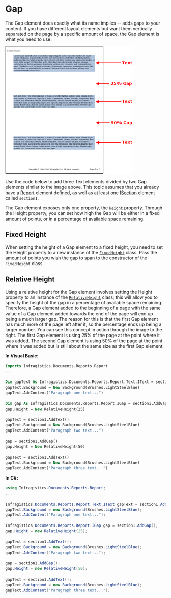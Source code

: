 ﻿<!--
|metadata|
{
    "fileName": "documentengine-gap",
    "controlName": "Infragistics Document Library",
    "tags": ["Layouts","Reporting"]
}
|metadata|
-->

# Gap

The Gap element does exactly what its name implies -- adds gaps to your content. If you have different layout elements but want them vertically separated on the page by a specific amount of space, the Gap element is what you need to use.

![](images/Gap.png)

Use the code below to add three Text elements divided by two Gap elements similar to the image above. This topic assumes that you already have a [Report](Infragistics.Web.Mvc.Documents.Reports~Infragistics.Documents.Reports.Report.Report.html "Link to the Web API Reference Guide to the Report member.") element defined, as well as at least one [ISection](Infragistics.Web.Mvc.Documents.Reports~Infragistics.Documents.Reports.Report.Section.ISection.html "Link to the Web API Reference Guide to the ISection interface.") element called `section1`.

The Gap element exposes only one property, the [`Height`](Infragistics.Web.Mvc.Documents.Reports~Infragistics.Documents.Reports.Report.IGap~Height.html "Link to the Web API Reference Guide to the Height member.") property. Through the Height property, you can set how high the Gap will be either in a fixed amount of points, or in a percentage of available space remaining.

## Fixed Height
When setting the height of a Gap element to a fixed height, you need to set the Height property to a new instance of the [`FixedHeight`](Infragistics.Web.Mvc.Documents.Reports~Infragistics.Documents.Reports.Report.FixedHeight.html "Link to the Web API Reference Guide to the FixedHeight member.") class. Pass the amount of points you wish the gap to span to the constructor of the `FixedHeight` class.

## Relative Height
Using a relative height for the Gap element involves setting the Height property to an instance of the [`RelativeHeight`](Infragistics.Web.Mvc.Documents.Reports~Infragistics.Documents.Reports.Report.RelativeHeight.html "Link to the Web API Reference Guide to the RelativeHeight member.") class; this will allow you to specify the height of the gap in a percentage of available space remaining. Therefore, a Gap element added to the beginning of a page with the same value of a Gap element added towards the end of the page will end up being a much larger gap. The reason for this is that the first Gap element has much more of the page left after it, so the percentage ends up being a larger number. You can see this concept in action through the image to the right. The first Gap element is using 25% of the page at the point where it was added. The second Gap element is using 50% of the page at the point where it was added but is still about the same size as the first Gap element.

**In Visual Basic:**

```vb
Imports Infragistics.Documents.Reports.Report
...

Dim gapText As Infragistics.Documents.Reports.Report.Text.IText = section1.AddText()
gapText.Background = New Background(Brushes.LightSteelBlue)
gapText.AddContent("Paragraph one text...")

Dim gap As Infragistics.Documents.Reports.Report.IGap = section1.AddGap()
gap.Height = New RelativeHeight(25)

gapText = section1.AddText()
gapText.Background = New Background(Brushes.LightSteelBlue)
gapText.AddContent("Paragraph two text...")

gap = section1.AddGap()
gap.Height = New RelativeHeight(50)

gapText = section1.AddText()
gapText.Background = New Background(Brushes.LightSteelBlue)
gapText.AddContent("Paragraph three text...")
```

**In C#:**

```csharp
using Infragistics.Documents.Reports.Report;
...

Infragistics.Documents.Reports.Report.Text.IText gapText = section1.AddText();
gapText.Background = new Background(Brushes.LightSteelBlue);
gapText.AddContent("Paragraph one text...");
                        
Infragistics.Documents.Reports.Report.IGap gap = section1.AddGap();
gap.Height = new RelativeHeight(25);

gapText = section1.AddText();
gapText.Background = new Background(Brushes.LightSteelBlue);
gapText.AddContent("Paragraph two text...");

gap = section1.AddGap();
gap.Height = new RelativeHeight(50);

gapText = section1.AddText();
gapText.Background = new Background(Brushes.LightSteelBlue);
gapText.AddContent("Paragraph three text...");
```